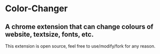# Color-Changer
A chrome extension that can change colours of website, textsize, fonts, etc.
----------
This extension is open source, feel free to use/modify/fork for any reason.
